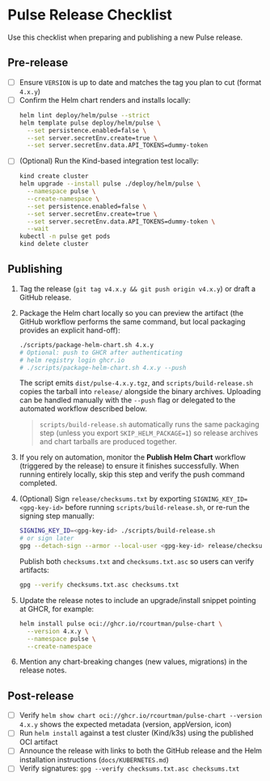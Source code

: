 # Pulse Release Checklist

Use this checklist when preparing and publishing a new Pulse release.

## Pre-release

- [ ] Ensure `VERSION` is up to date and matches the tag you plan to cut (format `4.x.y`)
- [ ] Confirm the Helm chart renders and installs locally:
  ```bash
  helm lint deploy/helm/pulse --strict
  helm template pulse deploy/helm/pulse \
    --set persistence.enabled=false \
    --set server.secretEnv.create=true \
    --set server.secretEnv.data.API_TOKENS=dummy-token
  ```
- [ ] (Optional) Run the Kind-based integration test locally:
  ```bash
  kind create cluster
  helm upgrade --install pulse ./deploy/helm/pulse \
    --namespace pulse \
    --create-namespace \
    --set persistence.enabled=false \
    --set server.secretEnv.create=true \
    --set server.secretEnv.data.API_TOKENS=dummy-token \
    --wait
  kubectl -n pulse get pods
  kind delete cluster
  ```

## Publishing

1. Tag the release (`git tag v4.x.y && git push origin v4.x.y`) or draft a GitHub release.

2. Package the Helm chart locally so you can preview the artifact (the GitHub workflow performs the same command, but local packaging provides an explicit hand-off):
   ```bash
   ./scripts/package-helm-chart.sh 4.x.y
   # Optional: push to GHCR after authenticating
   # helm registry login ghcr.io
   # ./scripts/package-helm-chart.sh 4.x.y --push
   ```
   The script emits `dist/pulse-4.x.y.tgz`, and `scripts/build-release.sh` copies the tarball into `release/` alongside the binary archives. Uploading can be handled manually with the `--push` flag or delegated to the automated workflow described below.
   > `scripts/build-release.sh` automatically runs the same packaging step (unless you export `SKIP_HELM_PACKAGE=1`) so release archives and chart tarballs are produced together.

3. If you rely on automation, monitor the **Publish Helm Chart** workflow (triggered by the release) to ensure it finishes successfully. When running entirely locally, skip this step and verify the push command completed.

4. (Optional) Sign `release/checksums.txt` by exporting `SIGNING_KEY_ID=<gpg-key-id>` before running `scripts/build-release.sh`, or re-run the signing step manually:
   ```bash
   SIGNING_KEY_ID=<gpg-key-id> ./scripts/build-release.sh
   # or sign later
   gpg --detach-sign --armor --local-user <gpg-key-id> release/checksums.txt
   ```
   Publish both `checksums.txt` and `checksums.txt.asc` so users can verify artifacts:
   ```bash
   gpg --verify checksums.txt.asc checksums.txt
   ```

5. Update the release notes to include an upgrade/install snippet pointing at GHCR, for example:
   ```bash
   helm install pulse oci://ghcr.io/rcourtman/pulse-chart \
     --version 4.x.y \
     --namespace pulse \
     --create-namespace
   ```

6. Mention any chart-breaking changes (new values, migrations) in the release notes.

## Post-release

- [ ] Verify `helm show chart oci://ghcr.io/rcourtman/pulse-chart --version 4.x.y` shows the expected metadata (version, appVersion, icon)
- [ ] Run `helm install` against a test cluster (Kind/k3s) using the published OCI artifact
- [ ] Announce the release with links to both the GitHub release and the Helm installation instructions (`docs/KUBERNETES.md`)
- [ ] Verify signatures: `gpg --verify checksums.txt.asc checksums.txt`
